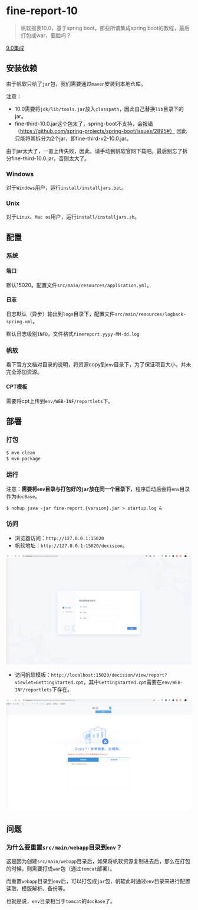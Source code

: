 # fine-report-10

> 帆软报表10.0，基于spring boot。那些所谓集成spring boot的教程，最后打包成war，要脸吗？

[9.0集成](http://github.com/xuanbo/fine-report)

## 安装依赖

由于帆软只给了`jar`包，我们需要通过`maven`安装到本地仓库。

注意：

* 10.0需要将`jdk/lib/tools.jar`放入`classpath`，因此自己替换`lib`目录下的jar。
* fine-third-10.0.jar这个包太了，spring-boot不支持，会报错（https://github.com/spring-projects/spring-boot/issues/2895#）
因此只能将其拆分为2个jar，即fine-third-v2-10.0.jar。

由于jar太大了，一直上传失败，因此，请手动到帆软官网下载吧。最后别忘了拆分fine-third-10.0.jar，否则太大了。

### Windows

对于`Windows`用户，运行`install/installjars.bat`。

### Unix

对于`Linux`、`Mac os`用户，运行`install/installjars.sh`。

## 配置

### 系统

#### 端口

默认15020。配置文件`src/main/resources/application.yml`。

#### 日志

日志默认（异步）输出到`logs`目录下，配置文件`src/main/resources/logback-spring.xml`。

默认日志级别`INFO`，文件格式`finereport.yyyy-MM-dd.log`

### 帆软

看下官方文档对目录的说明，将资源copy到`env`目录下，为了保证项目大小，并未完全添加资源。

#### CPT模板

需要将cpt上传到`env/WEB-INF/reportlets`下。

## 部署

### 打包

```shell
$ mvn clean
$ mvn package
```

### 运行

注意：**需要将`env`目录与打包好的`jar`放在同一个目录下**，程序启动后会将`env`目录作为`docBase`。

```shell
$ nohup java -jar fine-report.{version}.jar > startup.log &
```

### 访问

* 浏览器访问：`http://127.0.0.1:15020`
* 帆软地址：`http://127.0.0.1:15020/decision`。

![decision](./doc/decision.jpg)

* 访问帆软模板：`http://localhost:15020/decision/view/report?viewlet=GettingStarted.cpt`，其中`GettingStarted.cpt`需要在`env/WEB-INF/reportlets`下存在。

![GettingStarted](./doc/GettingStarted.jpg)

## 问题

### 为什么要重置`src/main/webapp`目录到`env`？

这是因为创建`src/main/webapp`目录后，如果将帆软资源复制进去后，那么在打包的时候，则需要打成`war`包（通过`tomcat`部署）。

而重置`webapp`目录到`env`后，可以打包成`jar`包，帆软此时通过`env`目录来进行配置读取、模版解析、备份等。

也就是说，`env`目录相当于`tomcat`的`docBase`了。